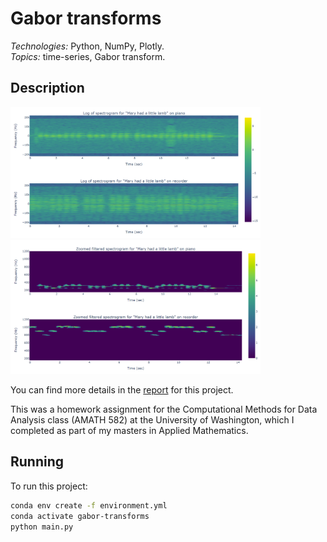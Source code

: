 # Gabor transforms

*Technologies:* Python, NumPy, Plotly. <br>
*Topics:* time-series, Gabor transform. <br>

## Description

<p float="left">
  <img src="docs/mary_spectrograms.png?raw=true" width="400" />
  <img src="docs/zoomed_filtered_spectrograms.png?raw=true" width="400" />
</p>

You can find more details in the <a href="">report</a> for this project.

This was a homework assignment for the Computational Methods for Data Analysis class (AMATH 582) at the University of Washington, which I completed as part 
of my masters in Applied Mathematics.

## Running

To run this project:

```sh
conda env create -f environment.yml
conda activate gabor-transforms
python main.py
```
